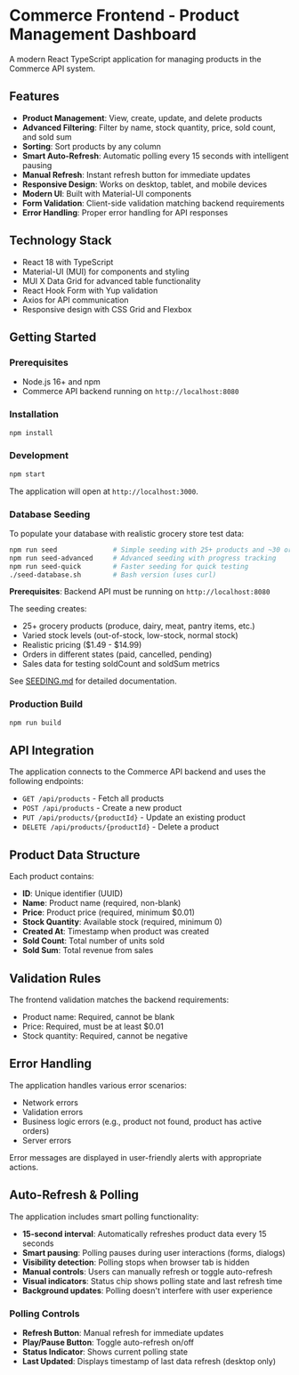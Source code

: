 # Commerce Frontend - Product Management Dashboard

A modern React TypeScript application for managing products in the Commerce API system.

## Features

- **Product Management**: View, create, update, and delete products
- **Advanced Filtering**: Filter by name, stock quantity, price, sold count, and sold sum
- **Sorting**: Sort products by any column
- **Smart Auto-Refresh**: Automatic polling every 15 seconds with intelligent pausing
- **Manual Refresh**: Instant refresh button for immediate updates
- **Responsive Design**: Works on desktop, tablet, and mobile devices
- **Modern UI**: Built with Material-UI components
- **Form Validation**: Client-side validation matching backend requirements
- **Error Handling**: Proper error handling for API responses

## Technology Stack

- React 18 with TypeScript
- Material-UI (MUI) for components and styling
- MUI X Data Grid for advanced table functionality
- React Hook Form with Yup validation
- Axios for API communication
- Responsive design with CSS Grid and Flexbox

## Getting Started

### Prerequisites

- Node.js 16+ and npm
- Commerce API backend running on `http://localhost:8080`

### Installation

```bash
npm install
```

### Development

```bash
npm start
```

The application will open at `http://localhost:3000`.

### Database Seeding

To populate your database with realistic grocery store test data:

```bash
npm run seed              # Simple seeding with 25+ products and ~30 orders
npm run seed-advanced     # Advanced seeding with progress tracking
npm run seed-quick        # Faster seeding for quick testing
./seed-database.sh        # Bash version (uses curl)
```

**Prerequisites**: Backend API must be running on `http://localhost:8080`

The seeding creates:
- 25+ grocery products (produce, dairy, meat, pantry items, etc.)
- Varied stock levels (out-of-stock, low-stock, normal stock)
- Realistic pricing ($1.49 - $14.99)
- Orders in different states (paid, cancelled, pending)
- Sales data for testing soldCount and soldSum metrics

See [SEEDING.md](./SEEDING.md) for detailed documentation.

### Production Build

```bash
npm run build
```

## API Integration

The application connects to the Commerce API backend and uses the following endpoints:

- `GET /api/products` - Fetch all products
- `POST /api/products` - Create a new product
- `PUT /api/products/{productId}` - Update an existing product
- `DELETE /api/products/{productId}` - Delete a product

## Product Data Structure

Each product contains:
- **ID**: Unique identifier (UUID)
- **Name**: Product name (required, non-blank)
- **Price**: Product price (required, minimum $0.01)
- **Stock Quantity**: Available stock (required, minimum 0)
- **Created At**: Timestamp when product was created
- **Sold Count**: Total number of units sold
- **Sold Sum**: Total revenue from sales

## Validation Rules

The frontend validation matches the backend requirements:
- Product name: Required, cannot be blank
- Price: Required, must be at least $0.01
- Stock quantity: Required, cannot be negative

## Error Handling

The application handles various error scenarios:
- Network errors
- Validation errors
- Business logic errors (e.g., product not found, product has active orders)
- Server errors

Error messages are displayed in user-friendly alerts with appropriate actions.

## Auto-Refresh & Polling

The application includes smart polling functionality:

- **15-second interval**: Automatically refreshes product data every 15 seconds
- **Smart pausing**: Polling pauses during user interactions (forms, dialogs)
- **Visibility detection**: Polling stops when browser tab is hidden
- **Manual controls**: Users can manually refresh or toggle auto-refresh
- **Visual indicators**: Status chip shows polling state and last refresh time
- **Background updates**: Polling doesn't interfere with user experience

### Polling Controls

- **Refresh Button**: Manual refresh for immediate updates
- **Play/Pause Button**: Toggle auto-refresh on/off
- **Status Indicator**: Shows current polling state
- **Last Updated**: Displays timestamp of last data refresh (desktop only)
